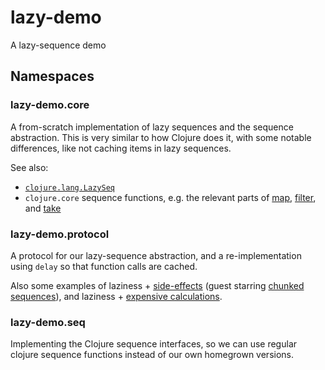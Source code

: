 # lazy-demo

A lazy-sequence demo

## Namespaces

### lazy-demo.core

A from-scratch implementation of lazy sequences and the sequence abstraction.
This is very similar to how Clojure does it, with some notable differences,
like not caching items in lazy sequences. 

See also:

* [`clojure.lang.LazySeq`][LazySeq]
* `clojure.core` sequence functions, e.g. the relevant parts of
  [map][core-map], [filter][core-filter], and [take][core-take]

### lazy-demo.protocol

A protocol for our lazy-sequence abstraction, and a re-implementation using
`delay` so that function calls are cached.

Also some examples of laziness + [side-effects][effect-seq] (guest starring [chunked sequences][chunked-seq]), and
laziness + [expensive calculations][expensive-seq].

### lazy-demo.seq

Implementing the Clojure sequence interfaces, so we can use regular clojure
sequence functions instead of our own homegrown versions.


[LazySeq]: https://github.com/clojure/clojure/blob/master/src/jvm/clojure/lang/LazySeq.java
[core-map]: https://github.com/clojure/clojure/blob/clojure-1.10.1/src/clj/clojure/core.clj#L2755
[core-filter]: https://github.com/clojure/clojure/blob/clojure-1.10.1/src/clj/clojure/core.clj#L2820-L2823
[core-take]: https://github.com/clojure/clojure/blob/clojure-1.10.1/src/clj/clojure/core.clj#L2882-L2886
[effect-seq]: src/lazy_demo/protocol.clj#L146
[chunked-seq]: src/lazy_demo/protocol.clj#L175
[expensive-seq]: src/lazy_demo/protocol.clj#L211
